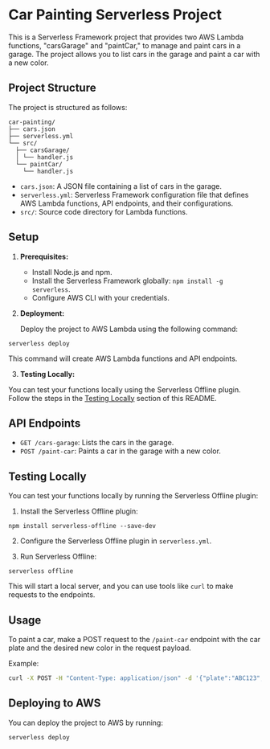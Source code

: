 # Car Painting Serverless Project

This is a Serverless Framework project that provides two AWS Lambda functions, "carsGarage" and "paintCar," to manage and paint cars in a garage. The project allows you to list cars in the garage and paint a car with a new color.

## Project Structure

The project is structured as follows:
```
car-painting/
├── cars.json
├── serverless.yml
└── src/
  ├── carsGarage/
  │ └── handler.js
  └── paintCar/
    └── handler.js
```

- `cars.json`: A JSON file containing a list of cars in the garage.
- `serverless.yml`: Serverless Framework configuration file that defines AWS Lambda functions, API endpoints, and their configurations.
- `src/`: Source code directory for Lambda functions.

## Setup

1. **Prerequisites:**
   - Install Node.js and npm.
   - Install the Serverless Framework globally: `npm install -g serverless`.
   - Configure AWS CLI with your credentials.

2. **Deployment:**

   Deploy the project to AWS Lambda using the following command:

`serverless deploy`


This command will create AWS Lambda functions and API endpoints.

3. **Testing Locally:**

You can test your functions locally using the Serverless Offline plugin. Follow the steps in the [Testing Locally](#testing-locally) section of this README.

## API Endpoints

- `GET /cars-garage`: Lists the cars in the garage.
- `POST /paint-car`: Paints a car in the garage with a new color.

## Testing Locally

You can test your functions locally by running the Serverless Offline plugin:

1. Install the Serverless Offline plugin:

`npm install serverless-offline --save-dev`


2. Configure the Serverless Offline plugin in `serverless.yml`.

3. Run Serverless Offline:

`serverless offline`


This will start a local server, and you can use tools like `curl` to make requests to the endpoints.

## Usage

To paint a car, make a POST request to the `/paint-car` endpoint with the car plate and the desired new color in the request payload.

Example:

```bash
curl -X POST -H "Content-Type: application/json" -d '{"plate":"ABC123","newColor":"Yellow"}' https://your-api-gateway-url/dev/paint-car
```

## Deploying to AWS

You can deploy the project to AWS by running:

`serverless deploy`

